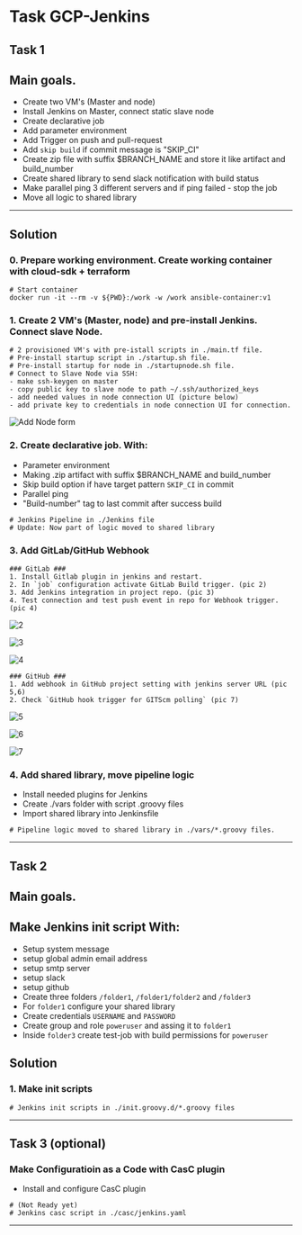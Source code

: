# Task GCP-Jenkins

## Task 1 

## Main goals.
* Create two VM's (Master and node)
* Install Jenkins on Master, connect static slave node
* Create declarative job
* Add parameter environment
* Add Trigger on push and pull-request
* Add `skip build` if commit message is "SKIP_CI"
* Create zip file with suffix $BRANCH_NAME and store it like artifact and build_number
* Create shared library to send slack notification with build status
* Make parallel ping 3 different servers and if ping failed - stop the job
* Move all logic to shared library

--------------------------------------

## Solution

### 0. Prepare working environment. Create working container with cloud-sdk + terraform

```
# Start container
docker run -it --rm -v ${PWD}:/work -w /work ansible-container:v1
```

### 1. Create 2 VM's (Master, node) and pre-install Jenkins. Connect slave Node.

```
# 2 provisioned VM's with pre-istall scripts in ./main.tf file.
# Pre-install startup script in ./startup.sh file.
# Pre-install startup for node in ./startupnode.sh file.
# Connect to Slave Node via SSH:
- make ssh-keygen on master
- copy public key to slave node to path ~/.ssh/authorized_keys
- add needed values in node connection UI (picture below)
- add private key to credentials in node connection UI for connection.
```

![Add Node form](img/1.jpg)

### 2. Create declarative job. With:

* Parameter environment
* Making .zip artifact with suffix $BRANCH_NAME and build_number
* Skip build option if have target pattern `SKIP_CI` in commit 
* Parallel ping
* "Build-number" tag to last commit after success build

```
# Jenkins Pipeline in ./Jenkins file
# Update: Now part of logic moved to shared library
```

### 3. Add GitLab/GitHub Webhook

```
### GitLab ###
1. Install Gitlab plugin in jenkins and restart.
2. In `job` configuration activate GitLab Build trigger. (pic 2)
3. Add Jenkins integration in project repo. (pic 3)
4. Test connection and test push event in repo for Webhook trigger. (pic 4)
```

![2](img/2.jpg)

![3](img/3.jpg)

![4](img/4.jpg)

```
### GitHub ###
1. Add webhook in GitHub project setting with jenkins server URL (pic 5,6)
2. Check `GitHub hook trigger for GITScm polling` (pic 7)
```

![5](img/5.jpg)

![6](img/6.jpg)

![7](img/7.jpg)


### 4. Add shared library, move pipeline logic 

* Install needed plugins for Jenkins
* Create ./vars folder with script .groovy files
* Import shared library into Jenkinsfile

```
# Pipeline logic moved to shared library in ./vars/*.groovy files.
```

--------------------------------------

## Task 2 

## Main goals.
## Make Jenkins init script With:
* Setup system message
* setup global admin email address
* setup smtp server
* setup slack
* setup github
* Create three folders `/folder1`, `/folder1/folder2` and `/folder3`
* For `folder1` configure your shared library
* Create credentials `USERNAME` and `PASSWORD`
* Create group and role `poweruser` and assing it to `folder1`
* Inside `folder3` create test-job with build permissions for `poweruser`

## Solution 

### 1. Make init scripts 

```
# Jenkins init scripts in ./init.groovy.d/*.groovy files
```
----------------------------------------

## Task 3 (optional)

### Make Configuratioin as a Code with CasC plugin

* Install and configure CasC plugin

```
# (Not Ready yet)
# Jenkins casc script in ./casc/jenkins.yaml
```

----------------------------------------
